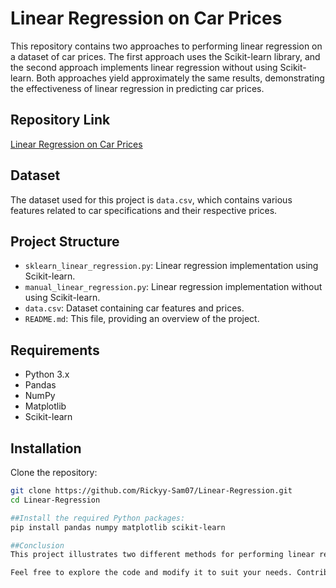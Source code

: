 # Linear Regression on Car Prices

This repository contains two approaches to performing linear regression on a dataset of car prices. The first approach uses the Scikit-learn library, and the second approach implements linear regression without using Scikit-learn. Both approaches yield approximately the same results, demonstrating the effectiveness of linear regression in predicting car prices.

## Repository Link

[Linear Regression on Car Prices](https://github.com/Rickyy-Sam07/Linear-Regression.git)

## Dataset

The dataset used for this project is `data.csv`, which contains various features related to car specifications and their respective prices.

## Project Structure

- `sklearn_linear_regression.py`: Linear regression implementation using Scikit-learn.
- `manual_linear_regression.py`: Linear regression implementation without using Scikit-learn.
- `data.csv`: Dataset containing car features and prices.
- `README.md`: This file, providing an overview of the project.

## Requirements

- Python 3.x
- Pandas
- NumPy
- Matplotlib
- Scikit-learn

## Installation

Clone the repository:

```bash
git clone https://github.com/Rickyy-Sam07/Linear-Regression.git
cd Linear-Regression

##Install the required Python packages:
pip install pandas numpy matplotlib scikit-learn

##Conclusion
This project illustrates two different methods for performing linear regression on a car price dataset. Using Scikit-learn simplifies the process and provides built-in functions for model training and evaluation, while the manual implementation offers a deeper understanding of the underlying mechanics of linear regression.

Feel free to explore the code and modify it to suit your needs. Contributions and feedback are welcome!
